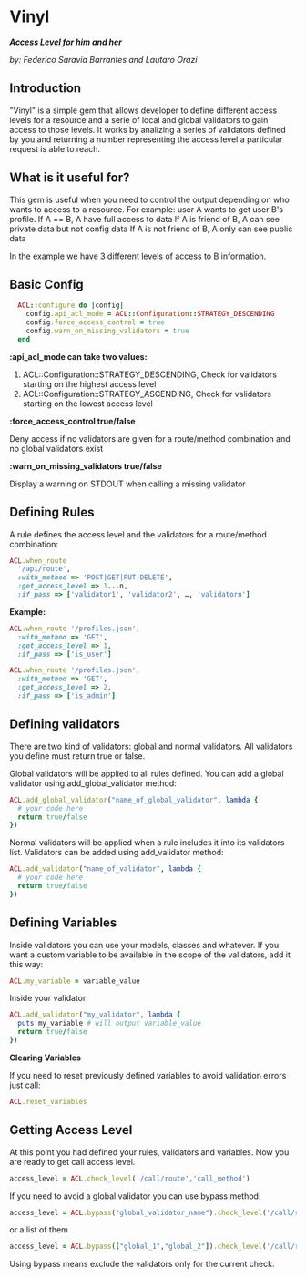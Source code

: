 # Vinyl
**_Access Level for him and her_**

_by: Federico Saravia Barrantes and Lautaro Orazi_

## Introduction

"Vinyl" is a simple gem that allows developer to define different access levels for a resource and a serie of local and global validators to gain access to those levels.
It works by analizing a series of validators defined by you and returning a number representing the access level a particular request is able to reach.

## What is it useful for?

This gem is useful when you need to control the output depending on who wants to access to a resource. 
For example: user A wants to get user B's profile.
If A == B, A have full access to data
If A is friend of B, A can see private data but not config data
If A is not friend of B, A only can see public data

In the example we have 3 different levels of access to B information.

## Basic Config

```ruby
  ACL::configure do |config|
    config.api_acl_mode = ACL::Configuration::STRATEGY_DESCENDING
    config.force_access_control = true 
    config.warn_on_missing_validators = true 
  end
```

__:api_acl_mode can take two values:__

  1. ACL::Configuration::STRATEGY_DESCENDING, Check for validators starting on the highest access level
  2. ACL::Configuration::STRATEGY_ASCENDING, Check for validators starting on the lowest access level

__:force_access_control true/false__

Deny access if no validators are given for a route/method combination and no global validators exist

__:warn_on_missing_validators true/false__

Display a warning on STDOUT when calling a missing validator


## Defining Rules

A rule defines the access level and the validators for a route/method combination:

```ruby
ACL.when_route 
  '/api/route', 
  :with_method => 'POST|GET|PUT|DELETE',
  :get_access_level => 1...n,
  :if_pass => ['validator1', 'validator2', …, 'validatorn']
```

__Example:__
```ruby
ACL.when_route '/profiles.json', 
  :with_method => 'GET', 
  :get_access_level => 1, 
  :if_pass => ['is_user']

ACL.when_route '/profiles.json', 
  :with_method => 'GET', 
  :get_access_level => 2, 
  :if_pass => ['is_admin']
```


## Defining validators

There are two kind of validators: global and normal validators. All validators you define must return true or false.

Global validators will be applied to all rules defined. You can add a global validator using add_global_validator method:

```ruby
ACL.add_global_validator("name_of_global_validator", lambda {
  # your code here
  return true/false
})
```

Normal validators will be applied when a rule includes it into its validators list. Validators can be added using add_validator method:

```ruby
ACL.add_validator("name_of_validator", lambda {
  # your code here
  return true/false
})
```


## Defining Variables

Inside validators you can use your models, classes and whatever. If you want a custom variable to be available in the scope of the validators, add it this way:

```ruby
ACL.my_variable = variable_value
```

Inside your validator:

```ruby
ACL.add_validator("my_validator", lambda {
  puts my_variable # will output variable_value
  return true/false
})
```

__Clearing Variables__

If you need to reset previously defined variables to avoid validation errors just call:

```ruby
ACL.reset_variables
```
## Getting Access Level

At this point you had defined your rules, validators and variables. Now you are ready to get call access level.

```ruby
access_level = ACL.check_level('/call/route','call_method')
```

If you need to avoid a global validator you can use bypass method:

```ruby
access_level = ACL.bypass("global_validator_name").check_level('/call/route','call_method')
```

or a list of them

```ruby
access_level = ACL.bypass(["global_1","global_2"]).check_level('/call/route','call_method')
```

Using bypass means exclude the validators only for the current check.
